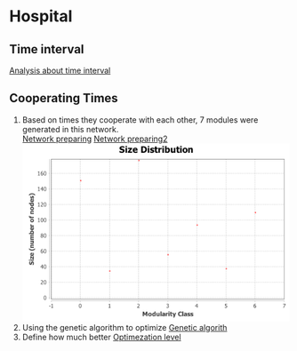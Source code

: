 # Hospital
## Time interval
[Analysis about time interval](https://github.com/xinchen201795/Hospital/blob/master/1.Analysis%20about%20Time%20Interval.ipynb)
## Cooperating Times
1. Based on times they cooperate with each other, 7 modules were generated in this network.  
[Network preparing](https://github.com/xinchen201795/Hospital/blob/master/2.Network_1.ipynb)
[Network preparing2](https://github.com/xinchen201795/Hospital/blob/master/3.Network_2.ipynb)
![Network](https://github.com/xinchen201795/Hospital/blob/master/communities-size-distribution.png)
2. Using the genetic algorithm to optimize
[Genetic algorith](https://github.com/xinchen201795/Hospital/blob/master/4.Genetic_algorithm_optimization%20.ipynb)
3. Define how much better
[Optimezation level](https://github.com/xinchen201795/Hospital/blob/master/5.Join_the_data.ipynb)
